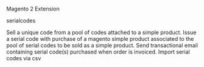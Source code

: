 Magento 2 Extension

serialcodes

Sell a unique code from a pool of codes attached to a simple product. Issue a serial code with purchase of a magento simple product associated to the pool of serial codes to be sold as a simple product.
Send transactional email containing serial code(s) purchased when order is invoiced.
Import serial codes via csv

